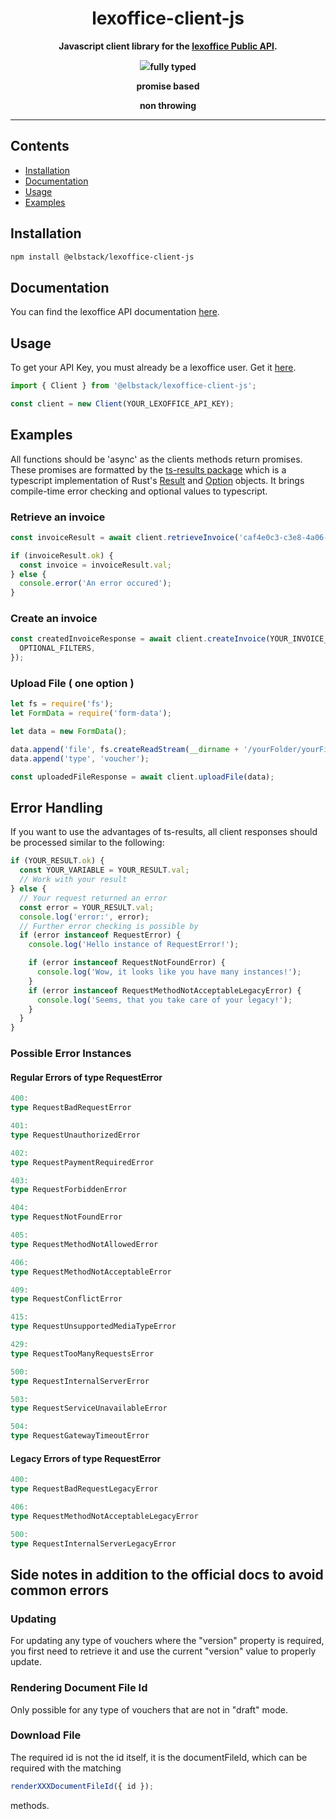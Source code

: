 <h1 align = "center">lexoffice-client-js</h1>

<p align="center">
  <strong>Javascript client library for the <a href="https://www.lexoffice.de/partner/public-api/">lexoffice Public API<a>.</strong>
</p>

<p align="center"><strong><img src="https://emojis.slackmojis.com/emojis/images/1479745458/1383/typescript.png?1479745458"/>fully typed</strong></p>
<p align="center"><strong>promise based</strong></p>
<p align="center"><strong>non throwing</strong></p>

---

## Contents

- [Installation](#installation)
- [Documentation](#documentation)
- [Usage](#usage)
- [Examples](#examples)

## Installation

```bash
npm install @elbstack/lexoffice-client-js
```

## Documentation

You can find the lexoffice API documentation [here](https://developers.lexoffice.io/docs/#lexoffice-api-documentation).

## Usage

To get your API Key, you must already be a lexoffice user. Get it [here](https://app.lexoffice.de/settings/#/public-api).

```ts
import { Client } from '@elbstack/lexoffice-client-js';

const client = new Client(YOUR_LEXOFFICE_API_KEY);
```

## Examples

All functions should be 'async' as the clients methods return promises. These promises are formatted by the [ts-results package](https://github.com/vultix/ts-results) which is a typescript implementation of Rust's [Result](https://doc.rust-lang.org/std/result/) and [Option](https://doc.rust-lang.org/std/option/) objects. It brings compile-time error checking and optional values to typescript.

### Retrieve an invoice

```ts
const invoiceResult = await client.retrieveInvoice('caf4e0c3-c3e8-4a06-bcfe-346bc7190b2');

if (invoiceResult.ok) {
  const invoice = invoiceResult.val;
} else {
  console.error('An error occured');
}
```

### Create an invoice

```ts
const createdInvoiceResponse = await client.createInvoice(YOUR_INVOICE_OBJECT_OR_XRECHNUNG, {
  OPTIONAL_FILTERS,
});
```

### Upload File ( one option )

```ts
let fs = require('fs');
let FormData = require('form-data');

let data = new FormData();

data.append('file', fs.createReadStream(__dirname + '/yourFolder/yourFile'));
data.append('type', 'voucher');

const uploadedFileResponse = await client.uploadFile(data);
```

## Error Handling

If you want to use the advantages of ts-results, all client responses should be processed similar to the following:

```ts
if (YOUR_RESULT.ok) {
  const YOUR_VARIABLE = YOUR_RESULT.val;
  // Work with your result
} else {
  // Your request returned an error
  const error = YOUR_RESULT.val;
  console.log('error:', error);
  // Further error checking is possible by
  if (error instanceof RequestError) {
    console.log('Hello instance of RequestError!');

    if (error instanceof RequestNotFoundError) {
      console.log('Wow, it looks like you have many instances!');
    }
    if (error instanceof RequestMethodNotAcceptableLegacyError) {
      console.log('Seems, that you take care of your legacy!');
    }
  }
}
```

### Possible Error Instances

#### Regular Errors of type RequestError

```ts
400:
type RequestBadRequestError

401:
type RequestUnauthorizedError

402:
type RequestPaymentRequiredError

403:
type RequestForbiddenError

404:
type RequestNotFoundError

405:
type RequestMethodNotAllowedError

406:
type RequestMethodNotAcceptableError

409:
type RequestConflictError

415:
type RequestUnsupportedMediaTypeError

429:
type RequestTooManyRequestsError

500:
type RequestInternalServerError

503:
type RequestServiceUnavailableError

504:
type RequestGatewayTimeoutError

```

#### Legacy Errors of type RequestError

```ts
400:
type RequestBadRequestLegacyError

406:
type RequestMethodNotAcceptableLegacyError

500:
type RequestInternalServerLegacyError

```

## Side notes in addition to the official docs to avoid common errors

### Updating

For updating any type of vouchers where the "version" property is required, you first need to retrieve it and use the current "version" value to properly update.

### Rendering Document File Id

Only possible for any type of vouchers that are not in "draft" mode.

### Download File

The required id is not the id itself, it is the documentFileId, which can be required with the matching

```ts
renderXXXDocumentFileId({ id });
```

methods.
